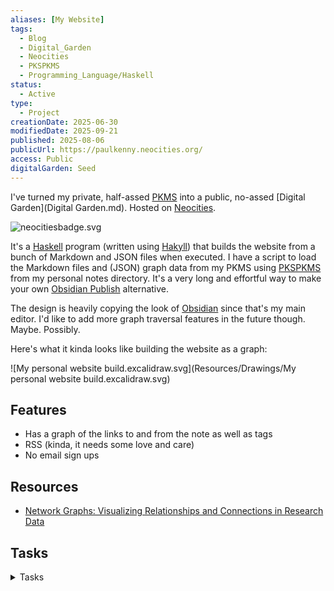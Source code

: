 ```yaml
---
aliases: [My Website]
tags:
  - Blog
  - Digital_Garden
  - Neocities
  - PKSPKMS
  - Programming_Language/Haskell
status:
  - Active
type:
  - Project
creationDate: 2025-06-30
modifiedDate: 2025-09-21
published: 2025-08-06
publicUrl: https://paulkenny.neocities.org/
access: Public
digitalGarden: Seed
---
```


I've turned my private, half-assed [PKMS](PKMS.md) into a public, no-assed [Digital Garden](Digital Garden.md). Hosted on [Neocities](Neocities.md).

![neocitiesbadge.svg](Resources/Image/neocitiesbadge.svg)

It's a [Haskell](Haskell.md) program (written using [Hakyll](Hakyll.md)) that builds the website from a bunch of Markdown and JSON files when executed. I have a script to load the Markdown files and (JSON) graph data from my PKMS using [PKSPKMS](PKSPKMS.md) from my personal notes directory. It's a very long and effortful way to make your own [Obsidian Publish](https://obsidian.md/publish) alternative.

The design is heavily copying the look of [Obsidian](Obsidian.md) since that's my main editor. I'd like to add more graph traversal features in the future though. Maybe. Possibly.

 Here's what it kinda looks like building the website as a graph:

 ![My personal website build.excalidraw.svg](Resources/Drawings/My personal website build.excalidraw.svg)

## Features

- Has a graph of the links to and from the note as well as tags
- RSS (kinda, it needs some love and care)
- No email sign ups

## Resources

- [Network Graphs: Visualizing Relationships and Connections in Research Data](https://editverse.com/network-graphs-visualizing-relationships-in-research-data/)

## Tasks

<details>
<summary>Tasks</summary>

### Site

- [x] Initial Git commit ➕ 2025-08-20 ✅ 2025-08-25
- [ ] Add Open Graph Metadata to pages ➕ 2025-08-26
- [ ] ==Refactor everything== ➕ 2025-07-12
- [x] Create separate Git repo that only includes Markdown/text files, reflecting content in website ➕ 2025-07-20 ✅ 2025-08-08
- [ ] Check out [pandoc-sidenote](https://github.com/jez/pandoc-sidenote) ➕ 2025-07-14
- [ ] Make 404 page ➕ 2025-07-12
- [ ] Fix `tags.html` (currently empty) ➕ 2025-07-12
- [ ] Add descriptions to RSS ➕ 2025-07-12
- [ ] Add [jampack.](https://github.com/divriots/jampack) to the pipeline ➕ 2025-07-11
- [ ] Add table of content to pages ➕ 2025-07-11
- [x] External links have icon beside them as visual indicator ➕ 2025-07-11
- [ ] Add backlinks to bottom of pages ➕ 2025-07-11
- [x] Copy all Markdown files with Public tag into separate temporary directory using [PKSPKMS](PKSPKMS.md) ✅ 2025-07-10
	- [x] Copy linked resources such as images (requires change in [PKSPKMS](PKSPKMS.md))
- [ ] Try it out on other people's notes (i.e. GitHub repo with an appropriate license) ➕ 2025-07-15

### Graph

- [ ] Make button appear at top of graph when full screen in mobile ➕ 2025-08-20
- [ ] Add ability to filter nodes based on properties ➕ 2025-07-22
- [ ] Toggle switch for graph of depth 1 or 2 ➕ 2025-07-20

### Done

- [x] Make graph resizeable or add a full page size button ➕ 2025-07-20 ✅ 2025-07-22
- [x] Make file graph nodes larger the more edges they have ➕ 2025-07-21 ✅ 2025-07-22
- [x] Add hover over window/frame showing link page ➕ 2025-07-21 ✅ 2025-07-21
- [x] If a page has `publicUrl`, that should be at the top of the page, not hidden in frontmatter ➕ 2025-07-21 ✅ 2025-07-21
- [x] Add graphs ➕ 2025-07-11 ✅ 2025-07-12
	- [x] Default depth 2 graphs for pages ✅ 2025-07-15
- [x] Use [PKSPKMS](PKSPKMS.md) to export files with wikilinks into relative urls ✅ 2025-07-10
- [x] Compile and run [Hakyll](Hakyll.md) site ✅ 2025-07-10
- [x] Delete Markdown files ✅ 2025-07-10
- [x] Add RSS ✅ 2025-07-11
	- [x] Add RSS for tags ✅ 2025-07-11
- [x] Fix resized display bug overflow ➕ 2025-07-11 ✅ 2025-07-12
- [x] Make tag pages hierarchical ➕ 2025-07-12 ✅ 2025-07-20 (no thank you)
</details>
